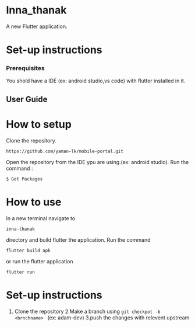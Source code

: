 # Inna_thanak

A new Flutter application.

# Set-up instructions

### Prerequisites

You shold have a IDE (ex: android studio,vs code) with flutter installed in it.

## User Guide

# How to setup

Clone the repository.
```
https://github.com/yaman-lk/mobile-portal.git
```

Open the repository from the IDE ypu are using.(ex: android studio).
Run the command :
```
$ Get Packages
```
# How to use
In a new terminal navigate to 
````
inna-thanak
````
directory and build flutter the application. Run the command
````
flutter build apk
````
or run the flutter application 
````
flutter run
````

# Set-up instructions
1. Clone the repository
2.Make a branch using `git checkpot -b <brnchname> ` (ex: adam-dev)
3.push the changes with relevent upstream

